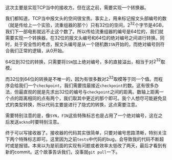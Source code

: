 这次主要是实现TCP当中的接收方。但在这之前，需要实现一个转换器。

我们都知道，TCP当中报文头的空间很宝贵。事实上，用来标记报文头部编号的数（就是传给上一个实验，流重组器的那个）只有32位的空间，$2^{32}$个字节是4GB，我们下一部电影就远不止这个数了。所以传给流重组器的编号是64位的，我们就需要实现一个转换器，在32位的报文头编号和64位的绝对编号之间进行转换。同时，处于安全性的考虑，报文头编号是从一个随机数`ISN`开始的，而绝对编号则符合我们正常的逻辑，从0开始。

64位到32位的转换，只需要将`ISN`加上绝对编号，多的直接溢出，相当于对$2^{32}$取模。

而32位到64位的转换是不唯一的，因为有很多数对$2^{32}$取模等于同一个值。而程序会给我们一个`checkpoint`，我们需要找最接近`checkpoint`的数。这有很多办法，但最直观的就是先求出32位的编号与`checkpoint`之间的距离。数轴上距离一个点的距离相同的点有两个，我们取其中更近的那个即可。我个人想尽可能避免显式的类型转换，所以代码主要是进行了隐式的转换，这点需要注意。

需要特别注意的是，像`SYN`，`FIN`这些特殊标志也是占用了一个绝对编号，这在之后发送`ackno`时要特别注意。

终于可以写接收器了。接收器的代码其实很简单，只要对编号思路清晰，特别关注下两个特殊标志即可。这里因为之前`tests`中代码的bug，会导致我的代码不断超时或是报错。本来以为是前面的实现有问题或者效率太低改了两天，最后才看到有新的commit。这个故事告诉我们，没事就`git pull`一下。
